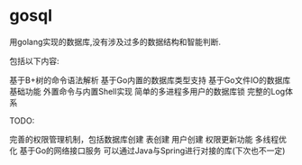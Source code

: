 # gosql

用golang实现的数据库,没有涉及过多的数据结构和智能判断.

包括以下内容:

基于B+树的命令语法解析
基于Go内置的数据库类型支持
基于Go文件IO的数据库基础功能
外置命令与内置Shell实现
简单的多进程多用户的数据库锁
完整的Log体系

TODO:

完善的权限管理机制，包括数据库创建 表创建 用户创建 权限更新功能
多线程优化
基于Go的网络接口服务 可以通过Java与Spring进行对接的库(下次也不一定)

